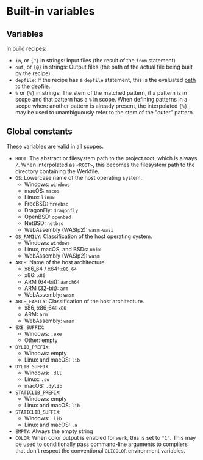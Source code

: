 # Built-in variables

## Variables

In build recipes:

- `in`, or `{^}` in strings: Input files (the result of the `from` statement)
- `out`, or `{@}` in strings: Output files (the path of the actual file being
  built by the recipe).
- `depfile`: If the recipe has a `depfile` statement, this is the evaluated
  [path](../paths.md) to the depfile.
- `%` or `{%}` in strings: The stem of the matched pattern, if a pattern is in
  scope and that pattern has a `%` in scope. When defining patterns in a scope
  where another pattern is already present, the interpolated `{%}` may be used
  to unambiguously refer to the stem of the "outer" pattern.

## Global constants

These variables are valid in all scopes.

- `ROOT`: The abstract or filesystem path to the project root, which is always
  `/`. When interpolated as `<ROOT>`, this becomes the filesystem path to the
  directory containing the Werkfile.
- `OS`: Lowercase name of the host operating system.
  - Windows: `windows`
  - macOS: `macos`
  - Linux: `linux`
  - FreeBSD: `freebsd`
  - DragonFly: `dragonfly`
  - OpenBSD: `openbsd`
  - NetBSD: `netbsd`
  - WebAssembly (WASIp2): `wasm-wasi`
- `OS_FAMILY`: Classification of the host operating system.
  - Windows: `windows`
  - Linux, macOS, and BSDs: `unix`
  - WebAssembly (WASIp2): `wasm`
- `ARCH`: Name of the host architecture.
  - x86_64 / x64: `x86_64`
  - x86: `x86`
  - ARM (64-bit): `aarch64`
  - ARM (32-bit): `arm`
  - WebAssembly: `wasm`
- `ARCH_FAMILY`: Classification of the host architecture.
  - x86, x86_64: `x86`
  - ARM: `arm`
  - WebAssembly: `wasm`
- `EXE_SUFFIX`:
  - Windows: `.exe`
  - Other: empty
- `DYLIB_PREFIX`:
  - Windows: empty
  - Linux and macOS: `lib`
- `DYLIB_SUFFIX`:
  - Windows: `.dll`
  - Linux: `.so`
  - macOS: `.dylib`
- `STATICLIB_PREFIX`:
  - Windows: empty
  - Linux and macOS: `lib`
- `STATICLIB_SUFFIX`:
  - Windows: `.lib`
  - Linux and macOS: `.a`
- `EMPTY`: Always the empty string
- `COLOR`: When color output is enabled for `werk`, this is set to `"1"`. This
  may be used to conditionally pass command-line arguments to compilers that
  don't respect the conventional `CLICOLOR` environment variables.
